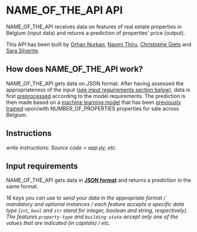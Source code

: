 # NAME_OF_THE_API API

NAME_OF_THE_API receives data on features of real estate properties in Belgium (input data) and returns a prediction of properties' price (output).

This API has been built by [Orhan Nurkan](https://github.com/orhannurkan), [Naomi Thiru](https://github.com/naomithiru), [Christophe Giets](https://github.com/gietsc) and [Sara Silvente](https://github.com/silventesa).


## How does NAME_OF_THE_API work?

NAME_OF_THE_API gets data on JSON format. After having assessed the appropriateness of the input ([see input requirements section below](#input-requirements)), data is first [preprocessed](https://github.com/orhannurkan/API-deployment/blob/main/app/preprocessing/cleaning_data.py) according to the model requirements. The prediction is then made based on a [machine learning model](https://github.com/orhannurkan/API-deployment/blob/main/app/model/model.py) that has been [previously trained](https://github.com/orhannurkan/API-deployment/blob/Naomi/app/model/def_dataset.csv) upon/with NUMBER_OF_PROPERTIES properties for sale across Belgium.

## Instructions

*write instructions: Source code = app.py, etc.*

## Input requirements

NAME_OF_THE_API gets data in **[JSON format](https://www.json.org/json-en.html)** and returns a prediction in the same format.

*16 keys you can use to send your data in the appropriate format / mandatory and optional instances / each feature accepts a specific data type (<code>int</code>, <code>bool</code> and <code>str</code> stand for <i>integer</i>, <i>boolean</i> and <i>string</i>, respectively). The features <code>property-type</code> and <code>building-state</code> accept only one of the values that are indicated (in capitals) / etc.*
